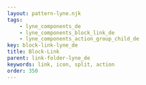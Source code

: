 ```yaml
---
layout: pattern-lyne.njk
tags: 
    - lyne_components_de
    - lyne_components_block_link_de
    - lyne_components_action_group_child_de
key: block-link-lyne_de
title: Block-Link
parent: link-folder-lyne_de
keywords: link, icon, split, action
order: 350
---
```

